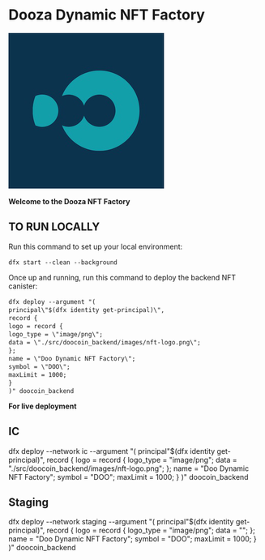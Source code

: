 # Dooza Dynamic NFT Factory

<img src="./src/doocoin_backend/images/nft-logo.png" />


**Welcome to the Dooza NFT Factory**

## TO RUN LOCALLY

Run this command to set up your local environment:

```
dfx start --clean --background
```

Once up and running, run this command to deploy the backend NFT canister:

```
dfx deploy --argument "(
principal\"$(dfx identity get-principal)\",
record {
logo = record {
logo_type = \"image/png\";
data = \"./src/doocoin_backend/images/nft-logo.png\";
};
name = \"Doo Dynamic NFT Factory\";
symbol = \"DOO\";
maxLimit = 1000;
}
)" doocoin_backend
```



**For live deployment**

## IC

dfx deploy --network ic --argument "(
principal\"$(dfx identity get-principal)\",
record {
logo = record {
logo_type = \"image/png\";
data = \"./src/doocoin_backend/images/nft-logo.png\";
};
name = \"Doo Dynamic NFT Factory\";
symbol = \"DOO\";
maxLimit = 1000;
}
)" doocoin_backend

## Staging

dfx deploy --network staging --argument "(
principal\"$(dfx identity get-principal)\",
record {
logo = record {
logo_type = \"image/png\";
data = \"\";
};
name = \"Doo Dynamic NFT Factory\";
symbol = \"DOO\";
maxLimit = 1000;
}
)" doocoin_backend


